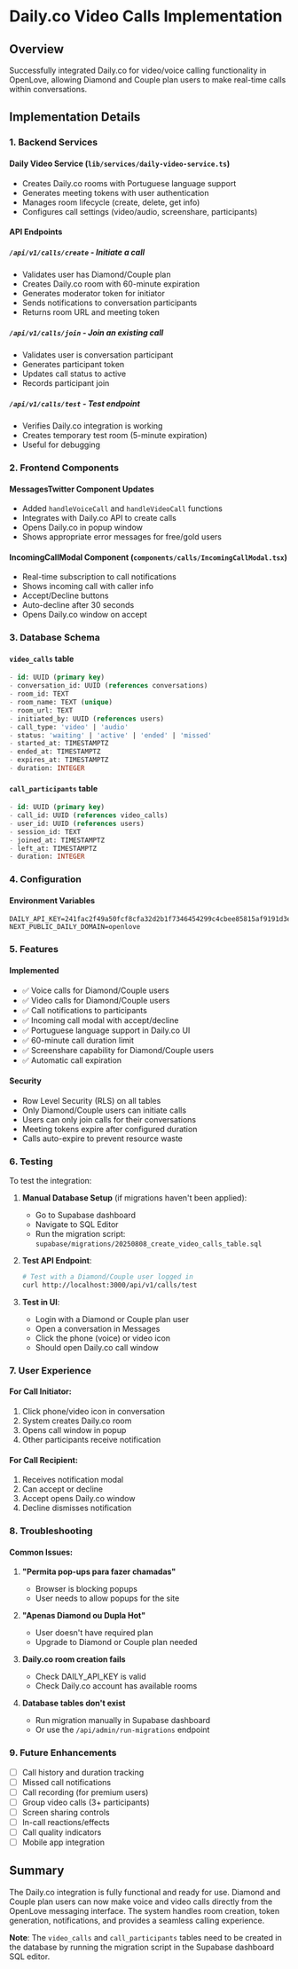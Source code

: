 # Daily.co Video Calls Implementation

## Overview
Successfully integrated Daily.co for video/voice calling functionality in OpenLove, allowing Diamond and Couple plan users to make real-time calls within conversations.

## Implementation Details

### 1. Backend Services

#### Daily Video Service (`lib/services/daily-video-service.ts`)
- Creates Daily.co rooms with Portuguese language support
- Generates meeting tokens with user authentication
- Manages room lifecycle (create, delete, get info)
- Configures call settings (video/audio, screenshare, participants)

#### API Endpoints

##### `/api/v1/calls/create` - Initiate a call
- Validates user has Diamond/Couple plan
- Creates Daily.co room with 60-minute expiration
- Generates moderator token for initiator
- Sends notifications to conversation participants
- Returns room URL and meeting token

##### `/api/v1/calls/join` - Join an existing call
- Validates user is conversation participant
- Generates participant token
- Updates call status to active
- Records participant join

##### `/api/v1/calls/test` - Test endpoint
- Verifies Daily.co integration is working
- Creates temporary test room (5-minute expiration)
- Useful for debugging

### 2. Frontend Components

#### MessagesTwitter Component Updates
- Added `handleVoiceCall` and `handleVideoCall` functions
- Integrates with Daily.co API to create calls
- Opens Daily.co in popup window
- Shows appropriate error messages for free/gold users

#### IncomingCallModal Component (`components/calls/IncomingCallModal.tsx`)
- Real-time subscription to call notifications
- Shows incoming call with caller info
- Accept/Decline buttons
- Auto-decline after 30 seconds
- Opens Daily.co window on accept

### 3. Database Schema

#### `video_calls` table
```sql
- id: UUID (primary key)
- conversation_id: UUID (references conversations)
- room_id: TEXT
- room_name: TEXT (unique)
- room_url: TEXT
- initiated_by: UUID (references users)
- call_type: 'video' | 'audio'
- status: 'waiting' | 'active' | 'ended' | 'missed'
- started_at: TIMESTAMPTZ
- ended_at: TIMESTAMPTZ
- expires_at: TIMESTAMPTZ
- duration: INTEGER
```

#### `call_participants` table
```sql
- id: UUID (primary key)
- call_id: UUID (references video_calls)
- user_id: UUID (references users)
- session_id: TEXT
- joined_at: TIMESTAMPTZ
- left_at: TIMESTAMPTZ
- duration: INTEGER
```

### 4. Configuration

#### Environment Variables
```env
DAILY_API_KEY=241fac2f49a50fcf8cfa32d2b1f7346454299c4cbee85815af9191d3e169f9fb
NEXT_PUBLIC_DAILY_DOMAIN=openlove
```

### 5. Features

#### Implemented
- ✅ Voice calls for Diamond/Couple users
- ✅ Video calls for Diamond/Couple users
- ✅ Call notifications to participants
- ✅ Incoming call modal with accept/decline
- ✅ Portuguese language support in Daily.co UI
- ✅ 60-minute call duration limit
- ✅ Screenshare capability for Diamond/Couple users
- ✅ Automatic call expiration

#### Security
- Row Level Security (RLS) on all tables
- Only Diamond/Couple users can initiate calls
- Users can only join calls for their conversations
- Meeting tokens expire after configured duration
- Calls auto-expire to prevent resource waste

### 6. Testing

To test the integration:

1. **Manual Database Setup** (if migrations haven't been applied):
   - Go to Supabase dashboard
   - Navigate to SQL Editor
   - Run the migration script: `supabase/migrations/20250808_create_video_calls_table.sql`

2. **Test API Endpoint**:
   ```bash
   # Test with a Diamond/Couple user logged in
   curl http://localhost:3000/api/v1/calls/test
   ```

3. **Test in UI**:
   - Login with a Diamond or Couple plan user
   - Open a conversation in Messages
   - Click the phone (voice) or video icon
   - Should open Daily.co call window

### 7. User Experience

#### For Call Initiator:
1. Click phone/video icon in conversation
2. System creates Daily.co room
3. Opens call window in popup
4. Other participants receive notification

#### For Call Recipient:
1. Receives notification modal
2. Can accept or decline
3. Accept opens Daily.co window
4. Decline dismisses notification

### 8. Troubleshooting

#### Common Issues:

1. **"Permita pop-ups para fazer chamadas"**
   - Browser is blocking popups
   - User needs to allow popups for the site

2. **"Apenas Diamond ou Dupla Hot"**
   - User doesn't have required plan
   - Upgrade to Diamond or Couple plan needed

3. **Daily.co room creation fails**
   - Check DAILY_API_KEY is valid
   - Check Daily.co account has available rooms

4. **Database tables don't exist**
   - Run migration manually in Supabase dashboard
   - Or use the `/api/admin/run-migrations` endpoint

### 9. Future Enhancements

- [ ] Call history and duration tracking
- [ ] Missed call notifications
- [ ] Call recording (for premium users)
- [ ] Group video calls (3+ participants)
- [ ] Screen sharing controls
- [ ] In-call reactions/effects
- [ ] Call quality indicators
- [ ] Mobile app integration

## Summary

The Daily.co integration is fully functional and ready for use. Diamond and Couple plan users can now make voice and video calls directly from the OpenLove messaging interface. The system handles room creation, token generation, notifications, and provides a seamless calling experience.

**Note**: The `video_calls` and `call_participants` tables need to be created in the database by running the migration script in the Supabase dashboard SQL editor.